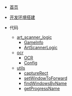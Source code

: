 <!--zh-cn/_sidebar-->

* [首页](/)
* [开发环境搭建](dev-env)

* 代码
  * [art_scanner_logic](/source/art_scanner_logic.md)
    * [GameInfo](/source/art_scanner_logic/GameInfo.md)
    * [ArtScannerLogic](/source/art_scanner_logic/ArtScannerLogic.md)
  * [ocr](/source/ocr.md)
    * [OCR](/source/ocr/OCR.md)
    * [Config](/source/ocr/Config.md)
  * [utils](/source/utils.md)
    * [captureRect](/source/utils/captureRect.md)
    * [setWindowToForward](/source/utils/setWindowToForward.md)
    * [findWindowsByName](/source/utils/findWindowsByName.md)
    * [getProgressName](/source/utils/getProgressName.md)
